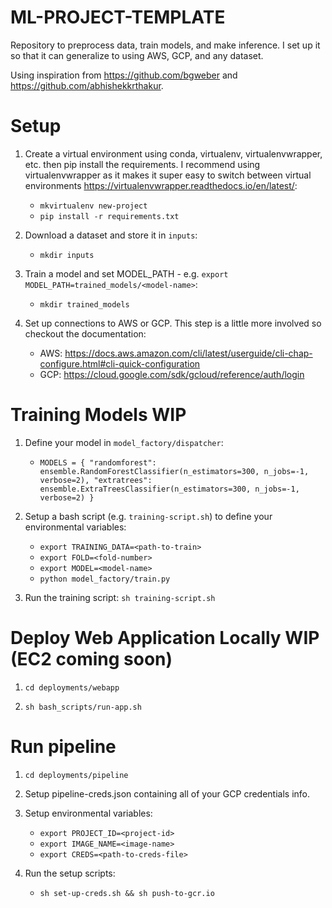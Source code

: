 # ML-PROJECT-TEMPLATE

Repository to preprocess data, train models, and make inference. I set up it so that it can generalize to using AWS, GCP, and any dataset. 

Using inspiration from https://github.com/bgweber and https://github.com/abhishekkrthakur.

# Setup

1. Create a virtual environment using conda, virtualenv, virtualenvwrapper, etc. then pip install the requirements. I recommend using virtualenvwrapper as it makes it super easy to switch between virtual environments https://virtualenvwrapper.readthedocs.io/en/latest/:

    - `mkvirtualenv new-project`
    - `pip install -r requirements.txt`

2. Download a dataset and store it in `inputs`:

    - `mkdir inputs`

3. Train a model and set MODEL_PATH - e.g. `export MODEL_PATH=trained_models/<model-name>`:

    - `mkdir trained_models`

4. Set up connections to AWS or GCP. This step is a little more involved so checkout the documentation:

    - AWS: https://docs.aws.amazon.com/cli/latest/userguide/cli-chap-configure.html#cli-quick-configuration
    - GCP: https://cloud.google.com/sdk/gcloud/reference/auth/login

# Training Models WIP

1. Define your model in `model_factory/dispatcher`:
    - `MODELS = {
        "randomforest":
        ensemble.RandomForestClassifier(n_estimators=300, n_jobs=-1, verbose=2),
        "extratrees":
        ensemble.ExtraTreesClassifier(n_estimators=300, n_jobs=-1, verbose=2)
    }`

2. Setup a bash script (e.g. `training-script.sh`) to define your environmental variables:
    - `export TRAINING_DATA=<path-to-train>`
    - `export FOLD=<fold-number>`
    - `export MODEL=<model-name>`
    - `python model_factory/train.py`

3. Run the training script: `sh training-script.sh`


# Deploy Web Application Locally WIP (EC2 coming soon)

1. `cd deployments/webapp`

2. `sh bash_scripts/run-app.sh`

# Run pipeline

1. `cd deployments/pipeline`

2. Setup pipeline-creds.json containing all of your GCP credentials info.

3. Setup environmental variables:

    - `export PROJECT_ID=<project-id>`
    - `export IMAGE_NAME=<image-name>`
    - `export CREDS=<path-to-creds-file>`

4. Run the setup scripts:

    - `sh set-up-creds.sh && sh push-to-gcr.io`
